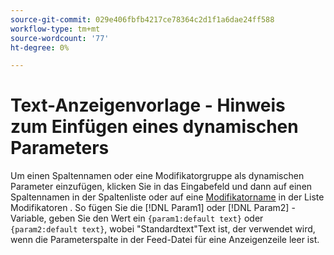 ```yaml
---
source-git-commit: 029e406fbfb4217ce78364c2d1f1a6dae24ff588
workflow-type: tm+mt
source-wordcount: '77'
ht-degree: 0%

---
```

# Text-Anzeigenvorlage - Hinweis zum Einfügen eines dynamischen Parameters

<!-- moved to snippet because used multiple times in one file, which ExL doesn't support -->

Um einen Spaltennamen oder eine Modifikatorgruppe als dynamischen Parameter einzufügen, klicken Sie in das Eingabefeld und dann auf einen Spaltennamen in der Spaltenliste oder auf eine [Modifikatorname](/help/search-social-commerce/campaign-management/inventory-feeds/modifiers-manage.md) in der Liste Modifikatoren . So fügen Sie die [!DNL Param1] oder [!DNL Param2] -Variable, geben Sie den Wert ein `{param1:default text}` oder `{param2:default text}`, wobei &quot;Standardtext&quot;Text ist, der verwendet wird, wenn die Parameterspalte in der Feed-Datei für eine Anzeigenzeile leer ist.
